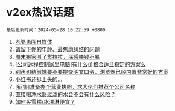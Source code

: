 # v2ex热议话题

`最后更新时间：2024-05-28 10:22:59 +0800`

1. [老婆勇闯自媒体](https://www.v2ex.com/t/1044228)
1. [请留下你的年龄、最焦虑纠结的问题](https://www.v2ex.com/t/1044332)
1. [周末搬家叫了货拉拉，深感赚钱不易](https://www.v2ex.com/t/1044247)
1. [[公司远程控制家里电脑]有什么价格合适且稳定的方案么](https://www.v2ex.com/t/1044318)
1. [别再纠结前端要不要提交明文口令，浏览器已经内置非常好的方案](https://www.v2ex.com/t/1044263)
1. [小红书还挺上头的...](https://www.v2ex.com/t/1044286)
1. [[征集]准备办个营业执照，求大佬们推荐个公司名称](https://www.v2ex.com/t/1044315)
1. [直接喝净水器过滤的水会不会有什么风险？](https://www.v2ex.com/t/1044277)
1. [如何买雪糕/冰淇淋便宜？](https://www.v2ex.com/t/1044337)

